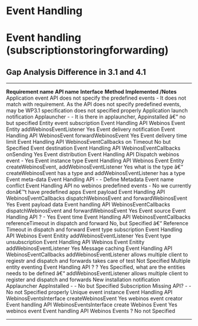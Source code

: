 Event Handling
==============

Event handling (subscriptionstoringforwarding)
==============================================

Gap Analysis Difference in 3.1 and 4.1
--------------------------------------

  --------------------------------- -------------------------------------------- ------------------------------ -------------------------------------------------------------------------------------------------------------------- ---------------------------------------------------------------------------------------------------------------------------------------------------
  **Requirement name**              **API name**                                 **Interface**                  **Method**                                                                                                           **Implemented /Notes**
  Application event                 API does not specify the predefined events   -                              It does not match with requirement. As the API does not specify predefined events, may be WP3.1 specification does   not specified properly
  Application launch notification   Applauncher                                  -                              -                                                                                                                    It is there in applauncher, Appinstalled â€“ no but specified
  Entity event subscription         Event Handling API                           Webinos Event Entity           addWebinosEventListener                                                                                              Yes
  Event delivery notification       Event Handling API                           WebinosEvent                   forwardWebinosEvent                                                                                                  Yes
  Event delivery time limit         Event Handling API                           WebinosEventCallbacks          on Timeout                                                                                                           No but Specified
  Event destination                 Event Handling API                           WebinosEventCallbacks          onSending                                                                                                            Yes
  Event distribution                Event Handling API                           Dispatch webinos event         -                                                                                                                    Yes
  Event instance type               Event Handling API                           Webinos Event Entity           createWebinosEvent, addWebinosEventListener                                                                          Yes what is the type â€“ createWebinosEvent has a type and addWebinosEventListener has a type
  Event meta-data                   Event Handling API                           -                              -                                                                                                                    Define Metadata
  Event name conflict               Event Handling API                           no webinos predefined events   -                                                                                                                    No we currently donâ€™t have predefined apps
  Event payload                     Event Handling API                           WebinosEventCallbacks          dispatchWebinosEvent and forwardWebinosEvent                                                                         Yes
  Event payload data                Event handling API                           WebinosEventCallbacks          dispatchWebinosEvent and forwardWebinosEvent                                                                         Yes
  Event source                      Event Handling API                           ?                              -                                                                                                                    Yes
  Event time                        Event Handling API                           WebinosEventCallbacks          referenceTimeout in dispatch and forward                                                                             No, but Specified â€“ Reference Timeout in dispatch and forward
  Event type subscription           Event Handling API                           Webinos Event Enitity          addWebinosEventListener                                                                                              Yes
  Event type unsubscription         Event Handling API                           Webinos Event Enitity          addWebinosEventListener                                                                                              Yes
  Message caching                   Event Handling API                           WebinosEventCallbacks          addWebinosEventListener allows multiple client to regiestr and dispatch and forwards takes care of test              Not Specified
  Multiple entity eventing          Event Handling API                           ?                              ?                                                                                                                    Yes Specified, what are the entities needs to be defined â€“ addWebinosEventListener allows multiple client to register and dispatch and forwards
  New installation notification     Applauncher AppInstalled                     -                              -                                                                                                                    No but Specified
  Subscription                      Missing API?                                 -                              -                                                                                                                    No not Specified properly
  Unique event instance             Event Handling API                           WebinosEventsInterface         createWebinosEvent                                                                                                   Yes
  webinos event creator             Event handling API                           WebinosEventsInterface         create Webinos Event                                                                                                 Yes
  webinos event                     Event handling API                           Webinos Events                 ?                                                                                                                    No not Specified
  --------------------------------- -------------------------------------------- ------------------------------ -------------------------------------------------------------------------------------------------------------------- ---------------------------------------------------------------------------------------------------------------------------------------------------


